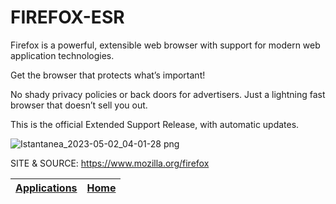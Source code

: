 # FIREFOX-ESR

 Firefox is a powerful, extensible web browser with support for modern web application technologies.
 
 Get the browser that protects what’s important!

 No shady privacy policies or back doors for advertisers. Just a lightning fast browser that doesn’t sell you out.
 
 This is the official Extended Support Release, with automatic updates.
 
 ![Istantanea_2023-05-02_04-01-28 png](https://user-images.githubusercontent.com/88724353/235563850-61d359ff-53ac-43a6-ab1d-33297dc4df73.jpg)
 
 SITE &
 SOURCE: https://www.mozilla.org/firefox

 | [Applications](https://portable-linux-apps.github.io/apps.html) | [Home](https://portable-linux-apps.github.io)
 | --- | --- |
